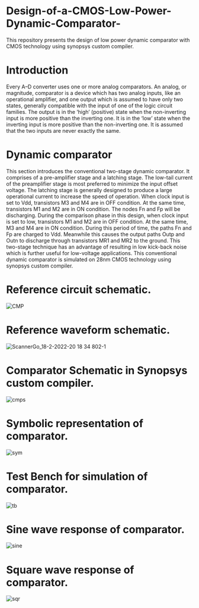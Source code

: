 # Design-of-a-CMOS-Low-Power-Dynamic-Comparator-
 This repository presents the design of low power dynamic comparator with CMOS technology using synopsys custom compiler.
# Introduction
Every A–D converter uses one or more analog comparators. An analog, or magnitude, comparator is a device which has two analog inputs, like an operational amplifier, and one output which is assumed to have only two states, generally compatible with the input of one of the logic circuit families. The output is in the ‘high’ (positive) state when the non-inverting input is more positive than the inverting one. It is in the ‘low’ state when the inverting input is more positive than the non-inverting one. It is assumed that the two inputs are never exactly the same.
# Dynamic comparator
This section introduces the conventional two-stage dynamic comparator. It comprises of a pre-amplifier stage
and a latching stage. The low-tail current of the preamplifier stage is most preferred to minimize the input offset
voltage. The latching stage is generally designed to produce a large operational current to increase the speed of
operation.
When clock input is set to Vdd, transistors M3 and M4 are in OFF condition. At the same time, transistors
M1 and M2 are in ON condition. The nodes Fn and Fp will be discharging. During the comparison phase in this
design, when clock input is set to low, transistors M1 and M2 are in OFF condition. At the same time, M3 and M4 are in ON condition. During this period of time, the paths Fn and Fp are charged to Vdd. Meanwhile this causes the
output paths Outp and Outn to discharge through transistors MR1 and MR2 to the ground.
This two-stage technique has an advantage of resulting in low kick-back noise which is further useful
for low-voltage applications. This conventional dynamic comparator is simulated on 28nm CMOS technology
using synopsys custom compiler.
# Reference circuit schematic.
![CMP](https://user-images.githubusercontent.com/87864756/156195378-af4a9e39-d54d-4e12-a83c-11a10c66b6e8.png)
# Reference waveform schematic.
![ScannerGo_18-2-2022-20 18 34 802-1](https://user-images.githubusercontent.com/87864756/156195920-9962d458-8ee1-41f8-8b98-a77836a34210.png)
# Comparator Schematic in Synopsys custom compiler.

![cmps](https://user-images.githubusercontent.com/87864756/156197377-2f1826b6-0943-4587-ac5d-ebf3bbfa1168.png)
# Symbolic representation of comparator.
![sym](https://user-images.githubusercontent.com/87864756/156197574-88c73640-b594-4db8-8a7f-a7c9386e9f29.png)
# Test Bench for simulation of comparator.
![tb](https://user-images.githubusercontent.com/87864756/156197774-be6e1497-1597-4f4e-b7f4-0b94c425f1c4.png)
# Sine wave response of comparator.
![sine](https://user-images.githubusercontent.com/87864756/156197986-8c0e5728-a4ab-4764-ad8f-2d2d55963147.png)
# Square wave response of comparator.
![sqr](https://user-images.githubusercontent.com/87864756/156198156-06a8f421-d884-4046-9389-b831bb168094.png)






